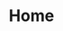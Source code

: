 ---
title: Home
layout: home
view-reel: "View Reel"
about-title: "Who Are We?"
about-text: The Jamroom is a music and audio production house established by music composer-producer duo Nariman Khambata and Rahul Pais. We specialize in producing music for television commercials, radio spots, films, games, channel indents and albums over a wide array of genres with varied musical styles.
person-profiles:
  - name: Nariman Khambata
    img-src: nariman.jpg
    content: Donec sed odio dui. Etiam porta sem malesuada magna mollis euismod. Nullam id dolor id nibh ultricies vehicula ut id elit. Morbi leo risus, porta ac consectetur ac, vestibulum at eros. Praesent commodo cursus magna.
  - name: Rahul Pais
    img-src: rahul.jpg
    content: Donec sed odio dui. Etiam porta sem malesuada magna mollis euismod. Nullam id dolor id nibh ultricies vehicula ut id elit. Morbi leo risus, porta ac consectetur ac, vestibulum at eros. Praesent commodo cursus magna.

---